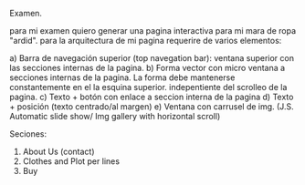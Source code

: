 Examen.

para mi examen quiero generar una pagina interactiva para mi mara de ropa "ardid".
para la arquitectura de mi pagina requerire de varios elementos:

a) Barra de navegación superior (top navegation bar): ventana superior con las secciones internas de la pagina.
b) Forma vector con micro ventana a secciones internas de la pagina. La forma debe mantenerse constantemente en el la esquina superior.
   indepentiente del scrolleo de la pagina.
c) Texto + botón con enlace a seccion interna de la pagina
d) Texto + posición (texto centrado/al margen) 
e) Ventana con carrusel de img. (J.S. Automatic slide show/ Img gallery with horizontal scroll)

Seciones:
  1) About Us (contact)
  2) Clothes and Plot per lines
  3) Buy
